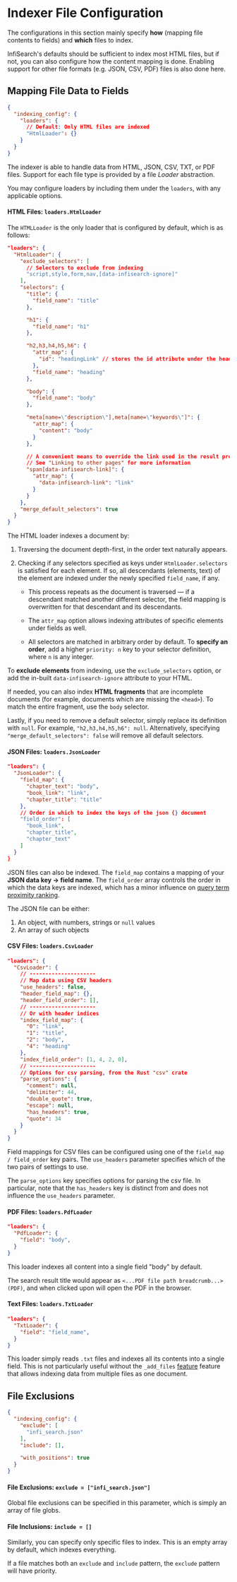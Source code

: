 # Indexer File Configuration

The configurations in this section mainly specify **how** (mapping file contents to fields) and **which** files to index.

InfiSearch's defaults should be sufficient to index most HTML files, but if not, you can also configure how the content mapping is done. Enabling support for other file formats (e.g. JSON, CSV, PDF) files is also done here.

## Mapping File Data to Fields

```json
{
  "indexing_config": {
    "loaders": {
      // Default: Only HTML files are indexed
      "HtmlLoader": {}
    }
  }
}
```

The indexer is able to handle data from HTML, JSON, CSV, TXT, or PDF files. Support for each file type is provided by a file *Loader* abstraction.

You may configure loaders by including them under the `loaders`, with any applicable options.


#### HTML Files: **`loaders.HtmlLoader`**

The `HTMLLoader` is the only loader that is configured by default, which is as follows:

```json
"loaders": {
  "HtmlLoader": {
    "exclude_selectors": [
      // Selectors to exclude from indexing
      "script,style,form,nav,[data-infisearch-ignore]"
    ],
    "selectors": {
      "title": {
        "field_name": "title"
      },

      "h1": {
        "field_name": "h1"
      },

      "h2,h3,h4,h5,h6": {
        "attr_map": {
          "id": "headingLink" // stores the id attribute under the headingLink field
        },
        "field_name": "heading"
      },

      "body": {
        "field_name": "body"
      },

      "meta[name=\"description\"],meta[name=\"keywords\"]": {
        "attr_map": {
          "content": "body"
        }
      },

      // A convenient means to override the link used in the result preview
      // See "Linking to other pages" for more information
      "span[data-infisearch-link]": {
        "attr_map": {
          "data-infisearch-link": "link"
        }
      }
    },
    "merge_default_selectors": true
  }
}
```

The HTML loader indexes a document by:

1. Traversing the document depth-first, in the order text naturally appears.

2. Checking if any selectors specified as keys under `HtmlLoader.selectors` is satisfied for each element. If so, all descendants (elements, text) of the element are indexed under the newly specified `field_name`, if any.

   - This process repeats as the document is traversed — if a descendant matched another different selector, the field mapping is overwritten for that descendant and its descendants.

   - The `attr_map` option allows indexing attributes of specific elements under fields as well.

   - All selectors are matched in arbitrary order by default. To **specify an order**, add a higher `priority: n` key to your selector definition, where `n` is any integer.

To **exclude elements** from indexing, use the `exclude_selectors` option, or add the in-built `data-infisearch-ignore` attribute to your HTML.

If needed, you can also index **HTML fragments** that are incomplete documents (for example, documents which are missing the `<head>`). To match the entire fragment, use the `body` selector.

Lastly, if you need to remove a default selector, simply replace its definition with `null`. For example, `"h2,h3,h4,h5,h6": null`. Alternatively, specifying `"merge_default_selectors": false` will remove all default selectors.

#### JSON Files: **`loaders.JsonLoader`**

```json
"loaders": {
  "JsonLoader": {
    "field_map": {
      "chapter_text": "body",
      "book_link": "link",
      "chapter_title": "title"
    },
    // Order in which to index the keys of the json {} document
    "field_order": [
      "book_link",
      "chapter_title",
      "chapter_text"
    ]
  }
}
```

JSON files can also be indexed. The `field_map` contains a mapping of your **JSON data key -> field name**.
The `field_order` array controls the order in which the data keys are indexed, which has a minor influence on [query term proximity ranking](../introduction.md#ranking-model).

The JSON file can be either:
1. An object, with numbers, strings or `null` values
2. An array of such objects


#### CSV Files: **`loaders.CsvLoader`**

```json
"loaders": {
  "CsvLoader": {
    // ---------------------
    // Map data using CSV headers
    "use_headers": false,
    "header_field_map": {},
    "header_field_order": [],
    // ---------------------
    // Or with header indices
    "index_field_map": {
      "0": "link",
      "1": "title",
      "2": "body",
      "4": "heading"
    },
    "index_field_order": [1, 4, 2, 0],
    // ---------------------
    // Options for csv parsing, from the Rust "csv" crate
    "parse_options": {
      "comment": null,
      "delimiter": 44,
      "double_quote": true,
      "escape": null,
      "has_headers": true,
      "quote": 34
    }
  }
}
```

Field mappings for CSV files can be configured using one of the `field_map / field_order` key pairs. The `use_headers` parameter specifies which of the two pairs of settings to use.

The `parse_options` key specifies options for parsing the csv file. In particular, note that the `has_headers` key is distinct from and does not influence the `use_headers` parameter.

#### PDF Files: **`loaders.PdfLoader`**

```json
"loaders": {
  "PdfLoader": {
    "field": "body",
  }
}
```

This loader indexes all content into a single field "body" by default.

The search result title would appear as `<...PDF file path breadcrumb...> (PDF)`, and when clicked upon will open the PDF in the browser.

#### Text Files: **`loaders.TxtLoader`**

```json
"loaders": {
  "TxtLoader": {
    "field": "field_name",
  }
}
```

This loader simply reads `.txt` files and indexes all its contents into a single field. This is not particularly useful without the `_add_files` [feature](./misc.md#indexing-multiple-files-under-one-document) feature that allows indexing data from multiple files as one document.

## File Exclusions

```json
{
  "indexing_config": {
    "exclude": [
      "infi_search.json"
    ],
    "include": [],

    "with_positions": true
  }
}
```

#### File Exclusions: **`exclude = ["infi_search.json"]`**

Global file exclusions can be specified in this parameter, which is simply an array of file globs.

#### File Inclusions: **`include = []`**

Similarly, you can specify only specific files to index. This is an empty array by default, which indexes everything.

If a file matches both an `exclude` and `include` pattern, the `exclude` pattern will have priority.
